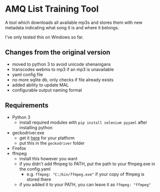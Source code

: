 # AMQ List Training Tool

A tool which downloads all available mp3s and stores them with new metadata indicating what song it is and where it belongs.

I've only tested this on Windows so far.

## Changes from the original version

- moved to python 3 to avoid unicode shenanigans
- transcodes webms to mp3 if an mp3 is unavailable
- yaml config file
- no more sqlite db, only checks if file already exists
- added ability to update MAL
- configurable output naming format

## Requirements

- Python 3
  - install required modules with `pip install selenium pyyaml` after installing python
- geckodriver.exe
  - get it [here](https://github.com/mozilla/geckodriver/releases) for your platform
  - put this in the `geckodriver` folder
- Firefox
- ffmpeg
  - install this however you want
  - if you didn't add ffmpeg to PATH, put the path to your ffmpeg.exe in the config.yaml
    - e.g. `ffmpeg: "C:/bin/ffmpeg.exe"` if your copy of ffmpeg is stored there
  - if you added it to your PATH, you can leave it as `ffmpeg: "ffmpeg"`

